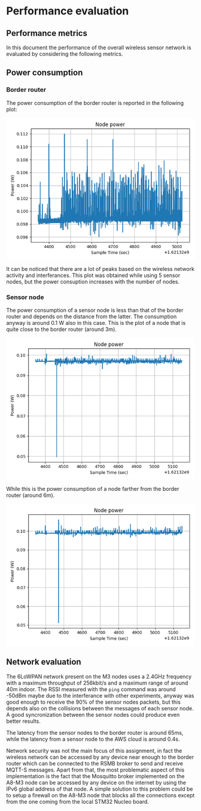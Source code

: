 # Performance evaluation

## Performance metrics

In this document the performance of the overall wireless sensor network is evaluated by considering the following metrics.

## Power consumption

### Border router

The power consumption of the border router is reported in the following plot:

<img src="./../src/Figure_1.png" width="800">

It can be noticed that there are a lot of peaks based on the wireless network activity and interferances. This plot was obtained while using 5 sensor nodes, but the power consuption increases with the number of nodes.

### Sensor node

The power consumption of a sensor node is less than that of the border router and depends on the distance from the latter. The consumption anyway is around 0.1 W also in this case. This is the plot of a node that is quite close to the border router (around 3m).

<img src="./../src/Figure_5.png" width="800">

While this is the power consumption of a node farther from the border router (around 6m).

<img src="./../src/Figure_7.png" width="800">

## Network evaluation

The 6LoWPAN network present on the M3 nodes uses a 2.4GHz frequency with a maximum throughput of 256kbit/s and a maximum range of around 40m indoor. The RSSI measured with the `ping` command was around -50dBm maybe due to the interferance with other experiments, anyway was good enough to receive the 90% of the sensor nodes packets, but this depends also on the collisions between the messages of each sensor node. A good syncronization between the sensor nodes could produce even better results.

The latency from the sensor nodes to the border router is around 65ms, while the latency from a sensor node to the AWS cloud is around 0.4s.

Network security was not the main focus of this assignment, in fact the wireless network can be accessed by any device near enough to the border router which can be connected to the RSMB broker to send and receive MQTT-S messages. Apart from that, the most problematic aspect of this implementation is the fact that the Mosquitto broker implemented on the A8-M3 node can be accessed by any device on the internet by using the IPv6 global address of that node. A simple solution to this problem could be to setup a firewall on the A8-M3 node that blocks all the connections except from the one coming from the local STM32 Nucleo board.